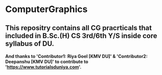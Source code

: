 # ComputerGraphics
## This repositry contains all CG pracrticals that included in B.Sc.(H) CS 3rd/6th Y/S inside core syllabus of DU.
#### And thanks to 'Contributor1: Riya Goel [KMV DU]' & 'Contributor2: Deepanshu [KMV DU]' to contribute to 'https://www.tutorialsduniya.com'.
